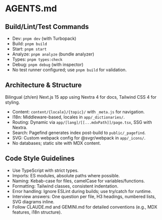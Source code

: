 # AGENTS.md

## Build/Lint/Test Commands
- Dev: `pnpm dev` (with Turbopack)
- Build: `pnpm build`
- Start: `pnpm start`
- Analyze: `pnpm analyze` (bundle analyzer)
- Types: `pnpm types:check`
- Debug: `pnpm debug` (with inspector)
- No test runner configured; use `pnpm build` for validation.

## Architecture & Structure
Bilingual (zh/en) Next.js 15 app using Nextra 4 for docs, Tailwind CSS 4 for styling.
- Content: `content/{locale}/{topic}/` with `_meta.js` for navigation.
- I18n: Middleware-based, locales in `app/_dictionaries/`.
- Routing: Dynamic via `app/[lang]/[[...mdxPath]]/page.tsx`, SSG with Nextra.
- Search: Pagefind generates index post-build to `public/_pagefind`.
- SVG: Custom webpack config for @svgr/webpack in `app/_icons/`.
- No databases; static site with MDX content.

## Code Style Guidelines
- Use TypeScript with strict types.
- Imports: ES modules, absolute paths where possible.
- Naming: Kebab-case for files, camelCase for variables/functions.
- Formatting: Tailwind classes, consistent indentation.
- Error handling: Ignore ESLint during builds; use try/catch for runtime.
- Interview answers: One question per file, H3 headings, numbered lists, SVG diagrams inline.
- Follow CLAUDE.md and GEMINI.md for detailed conventions (e.g., MDX features, i18n structure).
